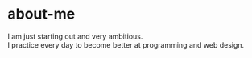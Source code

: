 # about-me
I am just starting out and very ambitious.  
I practice every day to become better at programming and web design.
